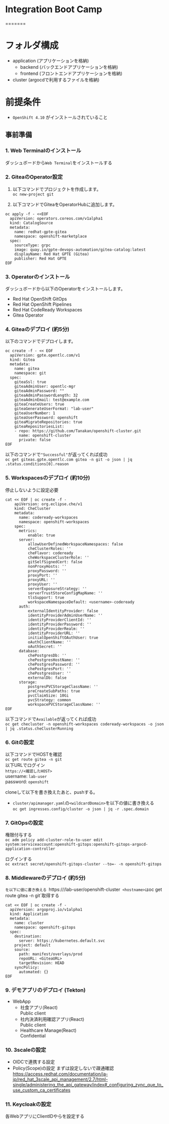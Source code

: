 
# Integration Boot Camp

=======
# フォルダ構成
- application (アプリケーションを格納)
  - backend (バックエンドアプリケーションを格納)
  - frontend (フロントエンドアプリケーションを格納)
- cluster (argocdで利用するファイルを格納)

# 前提条件
- `OpenShift 4.10` がインストールされていること  

## 事前準備

### 1. Web Terminalのインストール
ダッシュボードから`Web Terminal`をインストールする

### 2. GiteaのOperator設定
1.  以下コマンドでプロジェクトを作成します。  
`oc new-project git` 

2. 以下コマンドでGiteaをOperatorHubに追加します。  
```
oc apply -f - <<EOF
  apiVersion: operators.coreos.com/v1alpha1
  kind: CatalogSource
  metadata:
    name: redhat-gpte-gitea
    namespace: openshift-marketplace
  spec:
    sourceType: grpc
    image: quay.io/gpte-devops-automation/gitea-catalog:latest
    displayName: Red Hat GPTE (Gitea)
    publisher: Red Hat GPTE
EOF
```

### 3. Operatorのインストール
ダッシュボードから以下のOperatorをインストールします。 
- Red Hat OpenShift GitOps
- Red Hat OpenShift Pipelines
- Red Hat CodeReady Workspaces
- Gitea Operator

### 4. Giteaのデプロイ (約5分)
以下のコマンドでデプロイします。 
```
oc create -f - << EOF
  apiVersion: gpte.opentlc.com/v1
  kind: Gitea
  metadata:
    name: gitea
    namespace: git
  spec:
    giteaSsl: true
    giteaAdminUser: opentlc-mgr
    giteaAdminPassword: ""
    giteaAdminPasswordLength: 32
    giteaAdminEmail: test@example.com
    giteaCreateUsers: true
    giteaGenerateUserFormat: "lab-user"
    giteaUserNumber: 1
    giteaUserPassword: openshift
    giteaMigrateRepositories: true
    giteaRepositoriesList:
    - repo: https://github.com/Tanakan/openshift-cluster.git
      name: openshift-cluster
      private: false
EOF
```

以下のコマンドで`"Successful"`が返ってくれば成功  
`oc get giteas.gpte.opentlc.com gitea -n git -o json | jq .status.conditions[0].reason`

### 5. Workspacesのデプロイ (約10分)
停止しないように設定必要
```
cat << EOF | oc create -f -
    apiVersion: org.eclipse.che/v1
    kind: CheCluster
    metadata:
      name: codeready-workspaces
      namespace: openshift-workspaces
    spec:
      metrics:
          enable: true
      server:
          allowUserDefinedWorkspaceNamespaces: false
          cheClusterRoles: ''
          cheFlavor: codeready
          cheWorkspaceClusterRole: ''
          gitSelfSignedCert: false
          nonProxyHosts: ''
          proxyPassword: ''
          proxyPort: ''
          proxyURL: ''
          proxyUser: ''
          serverExposureStrategy: ''
          serverTrustStoreConfigMapName: ''
          tlsSupport: true
          workspaceNamespaceDefault: <username>-codeready
      auth:
          externalIdentityProvider: false
          identityProviderAdminUserName: ''
          identityProviderClientId: ''
          identityProviderPassword: ''
          identityProviderRealm: ''
          identityProviderURL: ''
          initialOpenShiftOAuthUser: true
          oAuthClientName: ''
          oAuthSecret: ''
      database:
          chePostgresDb: ''
          chePostgresHostName: ''
          chePostgresPassword: ''
          chePostgresPort: ''
          chePostgresUser: ''
          externalDb: false
      storage:
          postgresPVCStorageClassName: ''
          preCreateSubPaths: true
          pvcClaimSize: 10Gi
          pvcStrategy: common
          workspacePVCStorageClassName: ''
EOF
```
以下コマンドで`Available`が返ってくれば成功  
`oc get checluster -n openshift-workspaces codeready-workspaces -o json | jq .status.cheClusterRunning` 

### 6. Gitの設定
以下コマンドでHOSTを確認  
`oc get route gitea -n git`  
以下URLでログイン  
`https://<確認したHOST>`   
username: `lab-user`   
password: `openshift` 

cloneして以下を書き換えたあと、pushする。
- `cluster/apimanager.yaml`の`<wildcardDomain>`を以下の値に書き換える  
  `oc get ingresses.config/cluster -o json | jq -r .spec.domain`
  

### 7. GitOpsの設定 
権限付与する  
`oc adm policy add-cluster-role-to-user edit system:serviceaccount:openshift-gitops:openshift-gitops-argocd-application-controller`

ログインする  
`oc extract secret/openshift-gitops-cluster --to=- -n openshift-gitops`

### 8. Middlewareのデプロイ (約5分)
<GiteaURL>`を以下に値に書き換える
`https://<hostname>/lab-user/openshift-cluster`
<hostname>は`oc get route gitea -n git`取得する
```
cat << EOF | oc create -f -
  apiVersion: argoproj.io/v1alpha1
  kind: Application
  metadata:
    name: cluster
    namespace: openshift-gitops
  spec:
    destination:
      server: https://kubernetes.default.svc
    project: default
    source:
      path: manifest/overlays/prod
      repoURL: <GiteaURL>
      targetRevision: HEAD
    syncPolicy:
      automated: {}
EOF
```

### 9. デモアプリのデプロイ (Tekton)
- WebApp
  - 社食アプリ(React)  
      Public client
  - 社内決済利用確認アプリ(React)  
      Public client
  - Healthcare Manage(React)  
      Confidential

### 10. 3scaleの設定
- OIDCで連携する設定
- Policy(Scope)の設定
  まずは設定しないで疎通確認  
  https://access.redhat.com/documentation/ja-jp/red_hat_3scale_api_management/2.7/html-single/administering_the_api_gateway/index#_configuring_zync_que_to_use_custom_ca_certificates

### 11. Keycloakの設定
各WebアプリにClientIDやらを設定する
